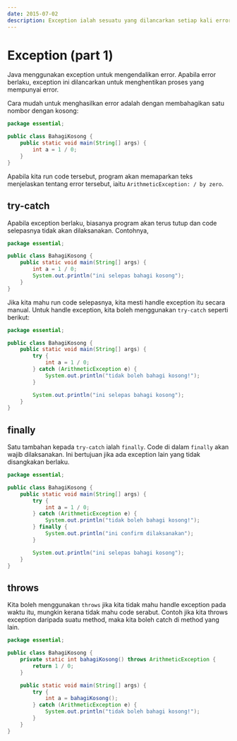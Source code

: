 ```yaml
---
date: 2015-07-02
description: Exception ialah sesuatu yang dilancarkan setiap kali error berlaku. Secara default, Java telah pun menguruskan penggunaan Exception tersebut.
---
```


# Exception (part 1)

Java menggunakan exception untuk mengendalikan error. Apabila
error berlaku, exception ini dilancarkan untuk menghentikan proses
yang mempunyai error.

Cara mudah untuk menghasilkan error adalah dengan membahagikan satu
nombor dengan kosong:

```java
package essential;

public class BahagiKosong {
    public static void main(String[] args) {
        int a = 1 / 0;
    }
}
```

Apabila kita run code tersebut, program akan memaparkan teks
menjelaskan tentang error tersebut, iaitu `ArithmeticException: / by
zero`.

## try-catch

Apabila exception berlaku, biasanya program akan terus tutup dan code
selepasnya tidak akan dilaksanakan. Contohnya,

```java
package essential;

public class BahagiKosong {
    public static void main(String[] args) {
        int a = 1 / 0;
        System.out.println("ini selepas bahagi kosong");
    }
}
```

Jika kita mahu run code selepasnya, kita mesti handle exception itu
secara manual. Untuk handle exception, kita boleh menggunakan
`try-catch` seperti berikut:

```java
package essential;

public class BahagiKosong {
    public static void main(String[] args) {
        try {
            int a = 1 / 0;
        } catch (ArithmeticException e) {
            System.out.println("tidak boleh bahagi kosong!");
        }

        System.out.println("ini selepas bahagi kosong");
    }
}
```

## finally

Satu tambahan kepada `try-catch` ialah `finally`. Code di dalam
`finally` akan wajib dilaksanakan. Ini bertujuan jika ada exception
lain yang tidak disangkakan berlaku.

```java
package essential;

public class BahagiKosong {
    public static void main(String[] args) {
        try {
            int a = 1 / 0;
        } catch (ArithmeticException e) {
            System.out.println("tidak boleh bahagi kosong!");
        } finally {
            System.out.println("ini confirm dilaksanakan");
        }

        System.out.println("ini selepas bahagi kosong");
    }
}
```

## throws

Kita boleh menggunakan `throws` jika kita tidak mahu handle exception pada waktu
itu, mungkin kerana tidak mahu code serabut. Contoh jika kita throws exception
daripada suatu method, maka kita boleh catch di method yang lain.

```java
package essential;

public class BahagiKosong {
    private static int bahagiKosong() throws ArithmeticException {
        return 1 / 0;
    }

    public static void main(String[] args) {
        try {
            int a = bahagiKosong();
        } catch (ArithmeticException e) {
            System.out.println("tidak boleh bahagi kosong!");
        }
    }
}
```
